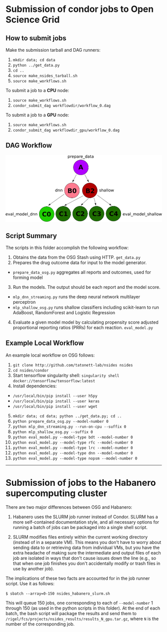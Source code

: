 # Submission of condor jobs to Open Science Grid

## How to submit jobs

Make the submission tarball and DAG runners:
1. `mkdir data; cd data`
2. `python ../get_data.py`
3. `cd ..`
4. `source make_nsides_tarball.sh`
5. `source make_workflows.sh`

To submit a job to a **CPU** node:
1. `source make_workflows.sh`
2. `condor_submit_dag workflowdir/workflow_0.dag`

To submit a job to a **GPU** node:
1. `source make_workflows.sh`
2. `condor_submit_dag workflowdir_gpu/workflow_0.dag`

## DAG Workflow

![nSides DAG Workflow](dag_workflow_v2.png)

## Script Summary
The scripts in this folder accomplish the following workflow:

1. Obtains the data from the OSG Stash using HTTP. `get_data.py`
2. Prepares the drug outcome data for input to the model generator.
  * `prepare_data_osg.py` aggregates all reports and outcomes, used for forming model
3. Run the models.  The output should be each report and the model score.
  * `mlp_dnn_streaming.py` runs the deep neural network multilayer perceptron
  * `mlp_shallow_osg.py` runs shallow classifiers including scikit-learn to run AdaBoost, RandomForest and Logistic Regression
4. Evaluate a given model model by calculating propensity score adjusted proportional reporting ratios (PRRs) for each reaction. `eval_model.py`

## Example Local Workflow

An example local workflow on OSG follows:
1. `git clone http://github.com/tatonett-lab/nsides nsides`
2. `cd nsides/condor`
3. Start tensorflow singularity shell: `singularity shell docker://tensorflow/tensorflow:latest`
4. Install dependencies:
 * `/usr/local/bin/pip install --user h5py`
 * `/usr/local/bin/pip install --user keras`
 * `/usr/local/bin/pip install --user wget`
5. `mkdir data; cd data; python ../get_data.py; cd ..`
6. `python prepare_data_osg.py --model-number 0`
7. `python mlp_dnn_streaming.py --run-on-cpu --suffix 0`
8. `python mlp_shallow_osg.py --suffix 0`
9. `python eval_model.py --model-type bdt --model-number 0`
10. `python eval_model.py --model-type rfc --model-number 0`
11. `python eval_model.py --model-type lrc --model-number 0`
12. `python eval_model.py --model-type dnn --model-number 0`
13. `python eval_model.py --model-type nopsm --model-number 0`

- - -

# Submission of jobs to the Habanero supercomputing cluster

There are two major differences between OSG and Habanero:

1. Habanero uses the SLURM job runner instead of Condor. SLURM has a more self-contained documentation style, and all necessary options for running a batch of jobs can be packaged into a single shell script.

2. SLURM modifies files entirely within the current working directory (instead of in a separate VM). This means you don't have to worry about sending data to or retrieving data from individual VMs, but you have the extra headache of making sure the intermediate and output files of each job are isolated in ways that don't cause issues down the line (e.g., so that when one job finishes you don't accidentally modify or trash files in use by another job).

The implications of these two facts are accounted for in the job runner script. Use it as follows:

`$ sbatch --array=0-150 nsides_habanero_slurm.sh`

This will queue 150 jobs, one corresponding to each of `--model-number` 1 through 150 (as used in the python scripts in this folder). At the end of each batch, the bash script will package the results and send them to `/rigel/fcs/projects/nsides_results/results_N_gpu.tar.gz`, where `N` is the number of the corresponding job.

